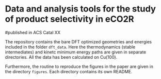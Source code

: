 # Data and analysis tools for the study of product selectivity in eCO2R
#published in ACS Catal XX

The repository contains the bare DFT optimized geometries and energies included
in the folder `dft_data`. Here the thermodynamics (stable intermediates) and
kinetc minimum energy paths are given in separate directories. All the data has
been calculated on Cu(100).

Furthermore, the routine to reproduce the figures in the paper are given in the
directory `figures`. Each directory contains its own README.

